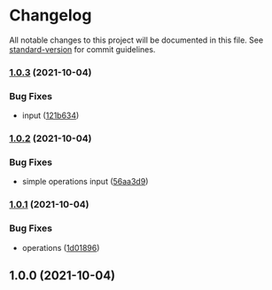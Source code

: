 # Changelog

All notable changes to this project will be documented in this file. See [standard-version](https://github.com/conventional-changelog/standard-version) for commit guidelines.

### [1.0.3](https://github.com/Irina996/mobile_dev_start/compare/v1.0.2...v1.0.3) (2021-10-04)


### Bug Fixes

* input ([121b634](https://github.com/Irina996/mobile_dev_start/commit/121b6346d2c896078f1bf7c89582e3b64ab8b9a2))

### [1.0.2](https://github.com/Irina996/mobile_dev_start/compare/v1.0.1...v1.0.2) (2021-10-04)


### Bug Fixes

* simple operations input ([56aa3d9](https://github.com/Irina996/mobile_dev_start/commit/56aa3d9868113c62cee4d2c32bee99a370330177))

### [1.0.1](https://github.com/Irina996/mobile_dev_start/compare/v1.0.0...v1.0.1) (2021-10-04)


### Bug Fixes

* operations ([1d01896](https://github.com/Irina996/mobile_dev_start/commit/1d01896ec403ceb880d68ff30308859c5e23fc42))

## 1.0.0 (2021-10-04)
